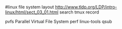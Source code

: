 #linux file system layout
<http://www.tldp.org/LDP/intro-linux/html/sect_03_01.html>
search tmux record

pvfs Parallel Virtual File System
perf linux-tools
qsub
